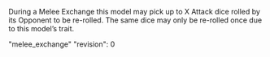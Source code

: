 During a Melee Exchange this model may pick up to X Attack dice rolled by its Opponent to be re-rolled.
The same dice may only be re-rolled once due to this model’s trait.

"melee_exchange"
"revision": 0